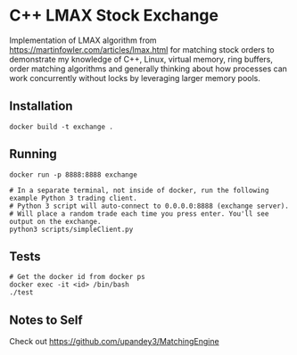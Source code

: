 # C++ LMAX Stock Exchange

Implementation of LMAX algorithm from https://martinfowler.com/articles/lmax.html for matching stock orders to demonstrate my knowledge of C++, Linux, virtual memory, ring buffers, order matching algorithms and generally thinking about how processes can work concurrently without locks by leveraging larger memory pools.

## Installation
```
docker build -t exchange .
```

## Running
```
docker run -p 8888:8888 exchange

# In a separate terminal, not inside of docker, run the following example Python 3 trading client.
# Python 3 script will auto-connect to 0.0.0.0:8888 (exchange server).
# Will place a random trade each time you press enter. You'll see output on the exchange.
python3 scripts/simpleClient.py
```

## Tests
```
# Get the docker id from docker ps
docker exec -it <id> /bin/bash
./test
```

## Notes to Self
Check out https://github.com/upandey3/MatchingEngine

